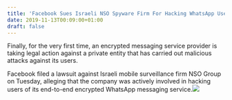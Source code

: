 ```yaml
---
title: 'Facebook Sues Israeli NSO Spyware Firm For Hacking WhatsApp Users'
date: 2019-11-13T00:09:00+01:00
draft: false
---
```


Finally, for the very first time, an encrypted messaging service provider is taking legal action against a private entity that has carried out malicious attacks against its users.  
  
Facebook filed a lawsuit against Israeli mobile surveillance firm NSO Group on Tuesday, alleging that the company was actively involved in hacking users of its end-to-end encrypted WhatsApp messaging service.![](http://feeds.feedburner.com/~r/TheHackersNews/~4/HUx_oyb8AA8)